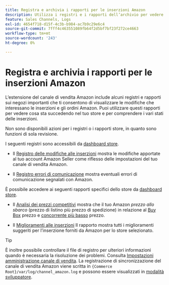 ```yaml
---
title: Registra e archivia i rapporti per le inserzioni Amazon
description: Utilizza i registri e i rapporti dell’archivio per vedere cosa sta succedendo nel tuo archivio Adobe Commerce o Magento Open Source e nelle tue inserzioni Amazon Marketplace.
feature: Sales Channels, Logs
exl-id: 4654f718-d15f-4c3b-b984-ac7b9c29e6c4
source-git-commit: 7fff4c463551089fb64f2d5bf7bf23f272ce4663
workflow-type: tm+mt
source-wordcount: '243'
ht-degree: 0%

---
```


# Registra e archivia i rapporti per le inserzioni Amazon

L’estensione del canale di vendita Amazon include alcuni registri e rapporti sui negozi importanti che ti consentono di visualizzare le modifiche che interessano le inserzioni e gli ordini Amazon. Puoi utilizzare questi rapporti per vedere cosa sta succedendo nel tuo store e per comprendere i vari stati delle inserzioni.

Non sono disponibili azioni per i registri o i rapporti store, in quanto sono funzioni di sola revisione.

I seguenti registri sono accessibili da [dashboard store](./amazon-store-dashboard.md).

- Il [Registro delle modifiche alle inserzioni](./listing-changes-log.md) mostra le modifiche apportate al tuo account Amazon Seller come riflesso delle impostazioni del tuo canale di vendita Amazon.

- Il [Registro errori di comunicazione](./communication-errors-log.md) mostra eventuali errori di comunicazione segnalati con Amazon.

È possibile accedere ai seguenti rapporti specifici dello store da [dashboard store](./amazon-store-dashboard.md).

- Il [Analisi dei prezzi competitivi](./competitive-price-analysis.md) mostra che il tuo Amazon _prezzo allo sbarco_ (prezzo di listino più prezzo di spedizione) in relazione al [Buy Box](./buy-box-competitor-pricing.md) prezzo e [concorrente più basso](./lowest-competitor-pricing.md) prezzo.

- Il [Miglioramenti alle inserzioni](./listing-improvements.md) Il rapporto mostra tutti i miglioramenti suggeriti per l’inserzione forniti da Amazon per lo store selezionato.

>[!TIP]
>
>È inoltre possibile controllare il file di registro per ulteriori informazioni quando è necessaria la risoluzione dei problemi. Consulta [Impostazioni amministrazione canale di vendita](./sales-channel-settings.md). La registrazione di sincronizzazione del canale di vendita Amazon viene scritta in `{Commerce Root}/var/log/channel_amazon.log` e possono essere visualizzati in [modalità sviluppatore](https://experienceleague.adobe.com/docs/commerce-admin/systems/tools/developer-tools.html#operation-modes).
